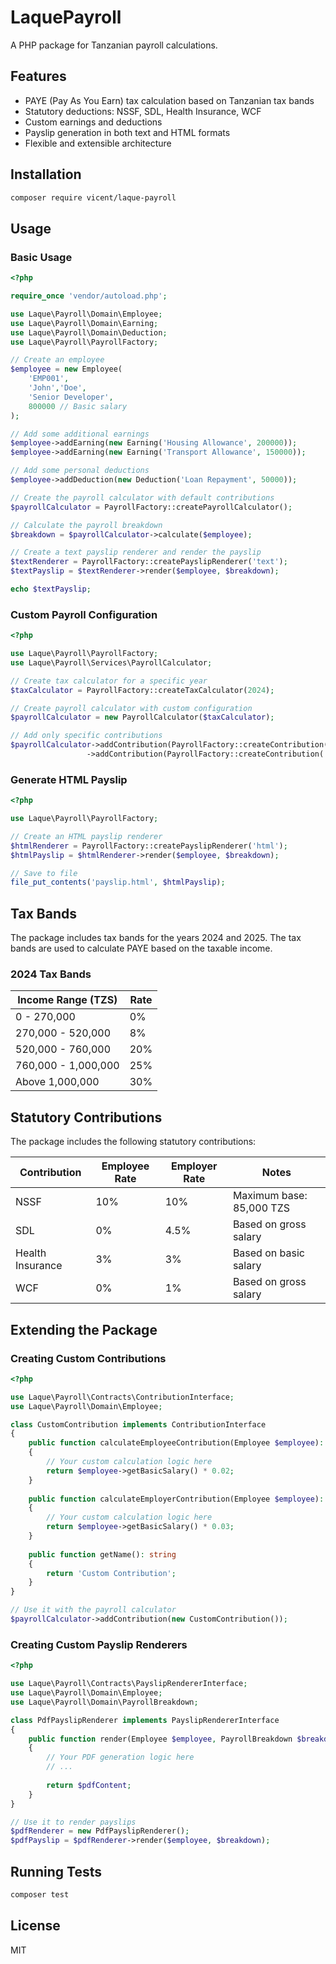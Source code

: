 # LaquePayroll

A PHP package for Tanzanian payroll calculations.

## Features

- PAYE (Pay As You Earn) tax calculation based on Tanzanian tax bands
- Statutory deductions: NSSF, SDL, Health Insurance, WCF
- Custom earnings and deductions
- Payslip generation in both text and HTML formats
- Flexible and extensible architecture

## Installation

```bash
composer require vicent/laque-payroll
```

## Usage

### Basic Usage

```php
<?php

require_once 'vendor/autoload.php';

use Laque\Payroll\Domain\Employee;
use Laque\Payroll\Domain\Earning;
use Laque\Payroll\Domain\Deduction;
use Laque\Payroll\PayrollFactory;

// Create an employee
$employee = new Employee(
    'EMP001',
    'John','Doe',
    'Senior Developer',
    800000 // Basic salary
);

// Add some additional earnings
$employee->addEarning(new Earning('Housing Allowance', 200000));
$employee->addEarning(new Earning('Transport Allowance', 150000));

// Add some personal deductions
$employee->addDeduction(new Deduction('Loan Repayment', 50000));

// Create the payroll calculator with default contributions
$payrollCalculator = PayrollFactory::createPayrollCalculator();

// Calculate the payroll breakdown
$breakdown = $payrollCalculator->calculate($employee);

// Create a text payslip renderer and render the payslip
$textRenderer = PayrollFactory::createPayslipRenderer('text');
$textPayslip = $textRenderer->render($employee, $breakdown);

echo $textPayslip;
```

### Custom Payroll Configuration

```php
<?php

use Laque\Payroll\PayrollFactory;
use Laque\Payroll\Services\PayrollCalculator;

// Create tax calculator for a specific year
$taxCalculator = PayrollFactory::createTaxCalculator(2024);

// Create payroll calculator with custom configuration
$payrollCalculator = new PayrollCalculator($taxCalculator);

// Add only specific contributions
$payrollCalculator->addContribution(PayrollFactory::createContribution('NSSF'))
                 ->addContribution(PayrollFactory::createContribution('SDL'));
```

### Generate HTML Payslip

```php
<?php

use Laque\Payroll\PayrollFactory;

// Create an HTML payslip renderer
$htmlRenderer = PayrollFactory::createPayslipRenderer('html');
$htmlPayslip = $htmlRenderer->render($employee, $breakdown);

// Save to file
file_put_contents('payslip.html', $htmlPayslip);
```

## Tax Bands

The package includes tax bands for the years 2024 and 2025. The tax bands are used to calculate PAYE based on the taxable income.

### 2024 Tax Bands

| Income Range (TZS) | Rate |
|--------------------|------|
| 0 - 270,000        | 0%   |
| 270,000 - 520,000  | 8%   |
| 520,000 - 760,000  | 20%  |
| 760,000 - 1,000,000| 25%  |
| Above 1,000,000    | 30%  |

## Statutory Contributions

The package includes the following statutory contributions:

| Contribution      | Employee Rate | Employer Rate | Notes                         |
|-------------------|--------------|--------------|-------------------------------|
| NSSF              | 10%          | 10%          | Maximum base: 85,000 TZS       |
| SDL               | 0%           | 4.5%         | Based on gross salary         |
| Health Insurance  | 3%           | 3%           | Based on basic salary         |
| WCF               | 0%           | 1%           | Based on gross salary         |

## Extending the Package

### Creating Custom Contributions

```php
<?php

use Laque\Payroll\Contracts\ContributionInterface;
use Laque\Payroll\Domain\Employee;

class CustomContribution implements ContributionInterface
{
    public function calculateEmployeeContribution(Employee $employee): float
    {
        // Your custom calculation logic here
        return $employee->getBasicSalary() * 0.02;
    }
    
    public function calculateEmployerContribution(Employee $employee): float
    {
        // Your custom calculation logic here
        return $employee->getBasicSalary() * 0.03;
    }
    
    public function getName(): string
    {
        return 'Custom Contribution';
    }
}

// Use it with the payroll calculator
$payrollCalculator->addContribution(new CustomContribution());
```

### Creating Custom Payslip Renderers

```php
<?php

use Laque\Payroll\Contracts\PayslipRendererInterface;
use Laque\Payroll\Domain\Employee;
use Laque\Payroll\Domain\PayrollBreakdown;

class PdfPayslipRenderer implements PayslipRendererInterface
{
    public function render(Employee $employee, PayrollBreakdown $breakdown): string
    {
        // Your PDF generation logic here
        // ...
        
        return $pdfContent;
    }
}

// Use it to render payslips
$pdfRenderer = new PdfPayslipRenderer();
$pdfPayslip = $pdfRenderer->render($employee, $breakdown);
```

## Running Tests

```bash
composer test
```

## License

MIT